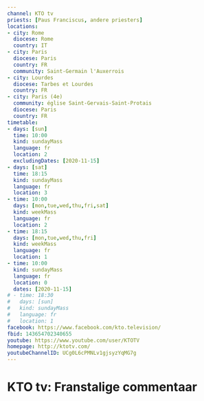 ```yaml
---
channel: KTO tv
priests: [Paus Franciscus, andere priesters]
locations:
- city: Rome
  diocese: Rome
  country: IT
- city: Paris
  diocese: Paris
  country: FR
  community: Saint-Germain l'Auxerrois
- city: Lourdes
  diocese: Tarbes et Lourdes
  country: FR
- city: Paris (4e)
  community: église Saint-Gervais-Saint-Protais
  diocese: Paris
  country: FR
timetable:
- days: [sun]
  time: 10:00
  kind: sundayMass
  language: fr
  location: 2
  excludingDates: [2020-11-15]
- days: [sat]
  time: 18:15
  kind: sundayMass
  language: fr
  location: 3
- time: 10:00
  days: [mon,tue,wed,thu,fri,sat]
  kind: weekMass
  language: fr
  location: 2
- time: 18:15
  days: [mon,tue,wed,thu,fri]
  kind: weekMass
  language: fr
  location: 1
- time: 10:00
  kind: sundayMass
  language: fr
  location: 0
  dates: [2020-11-15]
# - time: 18:30
#   days: [sun]
#   kind: sundayMass
#   language: fr
#   location: 1
facebook: https://www.facebook.com/kto.television/
fbid: 143654702340655
youtube: https://www.youtube.com/user/KTOTV
homepage: http://ktotv.com/
youtubeChannelID: UCg0L6cPMNLv1gjsyzYqMG7g
---
```

# KTO tv: Franstalige commentaar
